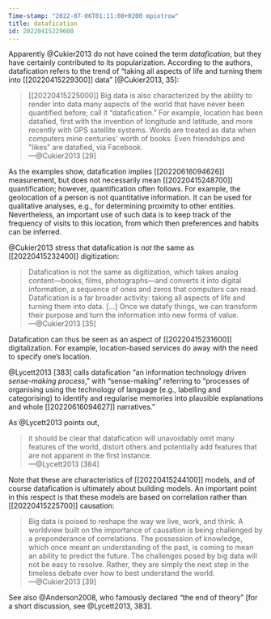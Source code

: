 ```yaml
---
Time-stamp: "2022-07-06T01:11:08+0200 mpiotrow"
title: datafication
id: 20220415229600
---
```


Apparently @Cukier2013 do not have coined the term *datafication*, but they have certainly contributed to its popularization.  According to the authors, datafication refers to the trend of “taking all aspects of life and turning them into [[20220415229300]] data” [@Cukier2013, 35]:

> [[20220415225000]] Big data is also characterized by the ability to render into data many aspects of the world that have never been quantified before; call it “datafication.”  For example, location has been datafied, first with the invention of longitude and latitude, and more recently with GPS satellite systems.  Words are treated as data when computers mine centuries' worth of books.  Even friendships and "likes" are datafied, via Facebook.  
—@Cukier2013 [29]

As the examples show, datafication implies [[20220616094626]] measurement, but does not necessarily mean [[20220415248700]] quantification; however, quantification often follows.  For example, the geolocation of a person is not quantitative information.  It can be used for qualitative analyses, e.g., for determining proximity to other entities.  Nevertheless, an important use of such data is to keep track of the frequency of visits to this location, from which then preferences and habits can be inferred.

@Cukier2013 stress that datafication is *not* the same as [[20220415232400]] digitization:

> Datafication is not the same as digitization, which takes analog content—books, films, photographs—and converts it into digital information, a sequence of ones and zeros that computers can read.  Datafication is a far broader activity: taking all aspects of life and turning them into data.  […] Once we datafy things, we can transform their purpose and turn the information into new forms of value.  
—@Cukier2013 [35]

Datafication can thus be seen as an aspect of [[20220415231600]] digitalization.  For example, location-based services do away with the need to specify one’s location.

@Lycett2013 [383] calls datafication “an information technology driven *sense-making process*,” with “sense-making” referring to “processes of organising using the technology of language (e.g., labelling and categorising) to identify and regularise memories into plausible explanations and whole [[20220616094627]] narratives.”

As @Lycett2013 points out, 

> it should be clear that datafication will unavoidably omit many features of the world, distort others and potentially add features that are not apparent in the first instance.  
—@Lycett2013 [384]

Note that these are characteristics of [[20220415244100]] models, and of course datafication is ultimately about building models.  An important point in this respect is that these models are based on correlation rather than [[20220415225700]] causation:

> Big data is poised to reshape the way we live, work, and think.  A worldview built on the importance of causation is being challenged by a preponderance of correlations.  The possession of knowledge, which once meant an understanding of the past, is coming to mean an ability to predict the future.  The challenges posed by big data will not be easy to resolve. Rather, they are simply the next step in the timeless debate over how to best understand the world.  
—@Cukier2013 [39]

See also @Anderson2008, who famously declared “the end of theory” [for a short discussion, see @Lycett2013, 383].
